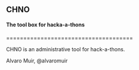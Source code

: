 ## CHNO

#### The tool box for hacka-a-thons
=====================================

CHNO is an administrative tool for hack-a-thons.

Alvaro Muir, @alvaromuir
